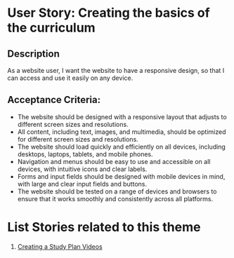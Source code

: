 # User Story: Creating the basics of the curriculum

## Description
As a website user, I want the website to have a responsive design, so that I can access and use it easily on any device.
## Acceptance Criteria:

* The website should be designed with a responsive layout that adjusts to different screen sizes and resolutions.
* All content, including text, images, and multimedia, should be optimized for different screen sizes and resolutions.
* The website should load quickly and efficiently on all devices, including desktops, laptops, tablets, and mobile phones.
* Navigation and menus should be easy to use and accessible on all devices, with intuitive icons and clear labels.
* Forms and input fields should be designed with mobile devices in mind, with large and clear input fields and buttons.
* The website should be tested on a range of devices and browsers to ensure that it works smoothly and consistently across all platforms.

# List Stories related to this theme
1. [Creating a Study Plan Videos](tasks/task_curriculum.md)
